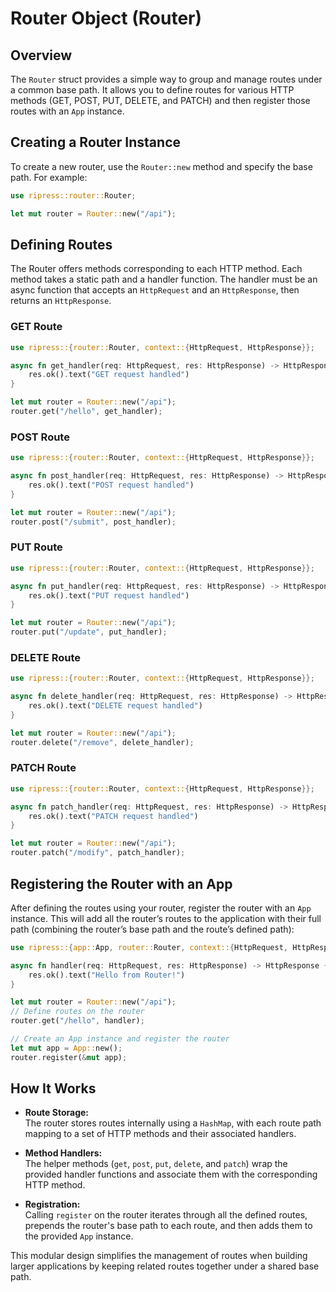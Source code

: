 # Router Object (Router)

## Overview

The `Router` struct provides a simple way to group and manage routes under a common base path. It allows you to define routes for various HTTP methods (GET, POST, PUT, DELETE, and PATCH) and then register those routes with an `App` instance.

## Creating a Router Instance

To create a new router, use the `Router::new` method and specify the base path. For example:

```rust
use ripress::router::Router;

let mut router = Router::new("/api");
```

## Defining Routes

The Router offers methods corresponding to each HTTP method. Each method takes a static path and a handler function. The handler must be an async function that accepts an `HttpRequest` and an `HttpResponse`, then returns an `HttpResponse`.

### GET Route

```rust
use ripress::{router::Router, context::{HttpRequest, HttpResponse}};

async fn get_handler(req: HttpRequest, res: HttpResponse) -> HttpResponse {
    res.ok().text("GET request handled")
}

let mut router = Router::new("/api");
router.get("/hello", get_handler);
```

### POST Route

```rust
use ripress::{router::Router, context::{HttpRequest, HttpResponse}};

async fn post_handler(req: HttpRequest, res: HttpResponse) -> HttpResponse {
    res.ok().text("POST request handled")
}

let mut router = Router::new("/api");
router.post("/submit", post_handler);
```

### PUT Route

```rust
use ripress::{router::Router, context::{HttpRequest, HttpResponse}};

async fn put_handler(req: HttpRequest, res: HttpResponse) -> HttpResponse {
    res.ok().text("PUT request handled")
}

let mut router = Router::new("/api");
router.put("/update", put_handler);
```

### DELETE Route

```rust
use ripress::{router::Router, context::{HttpRequest, HttpResponse}};

async fn delete_handler(req: HttpRequest, res: HttpResponse) -> HttpResponse {
    res.ok().text("DELETE request handled")
}

let mut router = Router::new("/api");
router.delete("/remove", delete_handler);
```

### PATCH Route

```rust
use ripress::{router::Router, context::{HttpRequest, HttpResponse}};

async fn patch_handler(req: HttpRequest, res: HttpResponse) -> HttpResponse {
    res.ok().text("PATCH request handled")
}

let mut router = Router::new("/api");
router.patch("/modify", patch_handler);
```

## Registering the Router with an App

After defining the routes using your router, register the router with an `App` instance. This will add all the router’s routes to the application with their full path (combining the router’s base path and the route’s defined path):

```rust
use ripress::{app::App, router::Router, context::{HttpRequest, HttpResponse}};

async fn handler(req: HttpRequest, res: HttpResponse) -> HttpResponse {
    res.ok().text("Hello from Router!")
}

let mut router = Router::new("/api");
// Define routes on the router
router.get("/hello", handler);

// Create an App instance and register the router
let mut app = App::new();
router.register(&mut app);
```

## How It Works

- **Route Storage:**  
  The router stores routes internally using a `HashMap`, with each route path mapping to a set of HTTP methods and their associated handlers.

- **Method Handlers:**  
  The helper methods (`get`, `post`, `put`, `delete`, and `patch`) wrap the provided handler functions and associate them with the corresponding HTTP method.

- **Registration:**  
  Calling `register` on the router iterates through all the defined routes, prepends the router's base path to each route, and then adds them to the provided `App` instance.

This modular design simplifies the management of routes when building larger applications by keeping related routes together under a shared base path.
